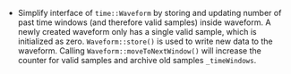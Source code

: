- Simplify interface of `time::Waveform` by storing and updating number of past time windows (and therefore valid samples) inside waveform. A newly created waveform only has a single valid sample, which is initialized as zero. `Waveform::store()` is used to write new data to the waveform. Calling `Waveform::moveToNextWindow()` will increase the counter for valid samples and archive old samples `_timeWindows`.
